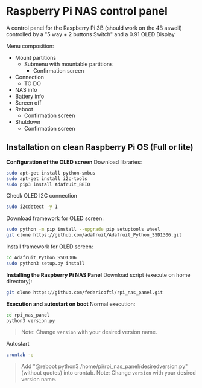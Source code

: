 # Raspberry Pi NAS control panel
 A control panel for the Raspberry Pi 3B (should work on the 4B aswell) controlled by a "5 way + 2 buttons Switch" and a 0.91 OLED Display

Menu composition:
 - Mount partitions 	
	 - Submenu with mountable partitions  
		 - Confirmation screen   
 - Connection
	 - TO DO
 - NAS info
 - Battery info
 - Screen off
 - Reboot
	 - Confirmation screen   
 - Shutdown
	 - Confirmation screen   


## Installation on clean Raspberry Pi OS (Full or lite)
**Configuration of the OLED screen**
Download libraries:
```sh
sudo apt-get install python-smbus
sudo apt-get install i2c-tools
sudo pip3 install Adafruit_BBIO
```

Check OLED I2C connection
```sh
sudo i2cdetect -y 1
```

Download framework for OLED screen:
```sh
sudo python -m pip install --upgrade pip setuptools wheel
git clone https://github.com/adafruit/Adafruit_Python_SSD1306.git
```
Install framework for OLED screen:
```sh
cd Adafruit_Python_SSD1306
sudo python3 setup.py install
```

**Installing the Raspberry Pi NAS Panel**
Download script (execute on home directory):
```sh
git clone https://github.com/federicoftl/rpi_nas_panel.git
```

**Execution and autostart on boot**
Normal execution:
```sh
cd rpi_nas_panel
python3 version.py
```
> Note: Change `version` with your desired version name.

Autostart
```sh
crontab -e
```

> Add "@reboot python3 /home/pi/rpi_nas_panel/desiredversion.py" (without quotes) into crontab.
> Note: Change `version` with your desired version name.

